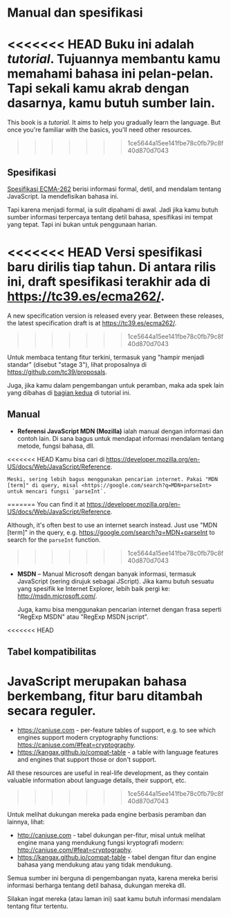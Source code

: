 
# Manual dan spesifikasi

<<<<<<< HEAD
Buku ini adalah *tutorial*. Tujuannya membantu kamu memahami bahasa ini pelan-pelan. Tapi sekali kamu akrab dengan dasarnya, kamu butuh sumber lain.
=======
This book is a *tutorial*. It aims to help you gradually learn the language. But once you're familiar with the basics, you'll need other resources.
>>>>>>> 1ce5644a15ee141fbe78c0fb79c8f40d870d7043

## Spesifikasi

[Spesifikasi ECMA-262](https://www.ecma-international.org/publications/standards/Ecma-262.htm) berisi informasi formal, detil, and mendalam tentang JavaScript. Ia mendefisikan bahasa ini.

Tapi karena menjadi formal, ia sulit dipahami di awal. Jadi jika kamu butuh sumber informasi terpercaya tentang detil bahasa, spesifikasi ini tempat yang tepat. Tapi ini bukan untuk penggunaan harian.

<<<<<<< HEAD
Versi spesifikasi baru dirilis tiap tahun. Di antara rilis ini, draft spesifikasi terakhir ada di <https://tc39.es/ecma262/>.
=======
A new specification version is released every year. Between these releases, the latest specification draft is at <https://tc39.es/ecma262/>.
>>>>>>> 1ce5644a15ee141fbe78c0fb79c8f40d870d7043

Untuk membaca tentang fitur terkini, termasuk yang "hampir menjadi standar" (disebut "stage 3"), lihat proposalnya di <https://github.com/tc39/proposals>.

Juga, jika kamu dalam pengembangan untuk peramban, maka ada spek lain yang dibahas di [bagian kedua](info:browser-environment) di tutorial ini.

## Manual

- **Referensi JavaScript MDN (Mozilla)** ialah manual dengan informasi dan contoh lain. Di sana bagus untuk mendapat informasi mendalam tentang metode, fungsi bahasa, dll.

<<<<<<< HEAD
    Kamu bisa cari di <https://developer.mozilla.org/en-US/docs/Web/JavaScript/Reference>.

    Meski, sering lebih bagus menggunakan pencarian internet. Pakai "MDN [term]" di query, misal <https://google.com/search?q=MDN+parseInt> untuk mencari fungsi `parseInt`.
=======
    You can find it at <https://developer.mozilla.org/en-US/docs/Web/JavaScript/Reference>.

Although, it's often best to use an internet search instead. Just use "MDN [term]" in the query, e.g. <https://google.com/search?q=MDN+parseInt> to search for the `parseInt` function.
>>>>>>> 1ce5644a15ee141fbe78c0fb79c8f40d870d7043


- **MSDN** – Manual Microsoft dengan banyak informasi, termasuk JavaScript (sering dirujuk sebagai JScript). Jika kamu butuh sesuatu yang spesifik ke Internet Explorer, lebih baik pergi ke: <http://msdn.microsoft.com/>.

    Juga, kamu bisa menggunakan pencarian internet dengan frasa seperti "RegExp MSDN" atau "RegExp MSDN jscript".

<<<<<<< HEAD
## Tabel kompatibilitas

JavaScript merupakan bahasa berkembang, fitur baru ditambah secara reguler.
=======
- <https://caniuse.com> - per-feature tables of support, e.g. to see which engines support modern cryptography functions: <https://caniuse.com/#feat=cryptography>.
- <https://kangax.github.io/compat-table> - a table with language features and engines that support those or don't support.

All these resources are useful in real-life development, as they contain valuable information about language details, their support, etc.
>>>>>>> 1ce5644a15ee141fbe78c0fb79c8f40d870d7043

Untuk melihat dukungan mereka pada engine berbasis peramban dan lainnya, lihat:

- <http://caniuse.com> - tabel dukungan per-fitur, misal untuk melihat engine mana yang mendukung fungsi kryptografi modern: <http://caniuse.com/#feat=cryptography>.
- <https://kangax.github.io/compat-table> - tabel dengan fitur dan engine bahasa yang mendukung atau yang tidak mendukung.

Semua sumber ini berguna di pengembangan nyata, karena mereka berisi informasi berharga tentang detil bahasa, dukungan mereka dll.

Silakan ingat mereka (atau laman ini) saat kamu butuh informasi mendalam tentang fitur tertentu.
